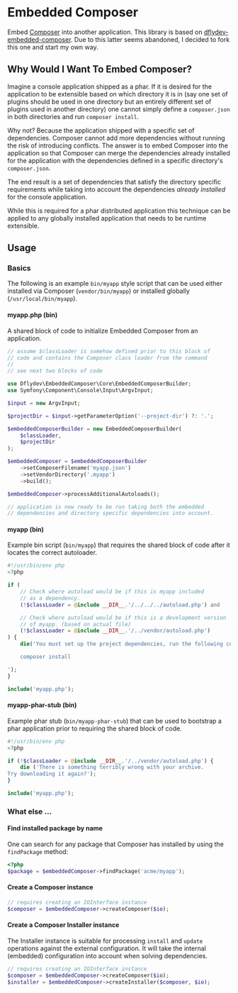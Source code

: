 Embedded Composer
=================

Embed [Composer](https://getcomposer.org/) into another application.
This library is based on [dflydev-embedded-composer](https://github.com/dflydev/dflydev-embedded-composer).
Due to this latter seems abandoned, I decided to fork this one and start
my own way.

Why Would I Want To Embed Composer?
-----------------------------------

Imagine a console application shipped as a phar. If it is desired for the
application to be extensible based on which directory it is in (say one set
of plugins should be used in one directory but an entirely different set of
plugins used in another directory) one cannot simply define a `composer.json`
in both directories and run `composer install`.

Why not? Because the application shipped with a specific set of dependencies.
Composer cannot add more dependencies without running the risk of introducing
conflicts. The answer is to embed Composer into the application so that
Composer can merge the dependencies already installed for the application
with the dependencies defined in a specific directory's `composer.json`.

The end result is a set of dependencies that satisfy the directory specific
requirements while taking into account the dependencies *already installed*
for the console application.

While this is required for a phar distributed application this technique can
be applied to any globally installed application that needs to be runtime
extensible.

Usage
-----

### Basics

The following is an example `bin/myapp` style script that can be used either
installed via Composer (`vendor/bin/myapp`) or installed globally
(`/usr/local/bin/myapp`).

#### myapp.php (bin)

A shared block of code to initialize Embedded Composer from an application.

```php
// assume $classLoader is somehow defined prior to this block of
// code and contains the Composer class loader from the command
//
// see next two blocks of code

use Dflydev\EmbeddedComposer\Core\EmbeddedComposerBuilder;
use Symfony\Component\Console\Input\ArgvInput;

$input = new ArgvInput;

$projectDir = $input->getParameterOption('--project-dir') ?: '.';

$embeddedComposerBuilder = new EmbeddedComposerBuilder(
    $classLoader,
    $projectDir
);

$embeddedComposer = $embeddedComposerBuilder
    ->setComposerFilename('myapp.json')
    ->setVendorDirectory('.myapp')
    ->build();

$embeddedComposer->processAdditionalAutoloads();

// application is now ready to be run taking both the embedded
// dependencies and directory specific dependencies into account.
```


#### myapp (bin)

Example bin script (`bin/myapp`) that requires the shared block of code
after it locates the correct autoloader.

```php
#!/usr/bin/env php
<?php

if (
    // Check where autoload would be if this is myapp included
    // as a dependency.
    (!$classLoader = @include __DIR__.'/../../../autoload.php') and

    // Check where autoload would be if this is a development version
    // of myapp. (based on actual file)
    (!$classLoader = @include __DIR__.'/../vendor/autoload.php')
) {
    die('You must set up the project dependencies, run the following commands:

    composer install

');
}

include('myapp.php');
```

#### myapp-phar-stub (bin)

Example phar stub (`bin/myapp-phar-stub`) that can be used to bootstrap
a phar application prior to requiring the shared block of code.

```php
#!/usr/bin/env php
<?php

if (!$classLoader = @include __DIR__.'/../vendor/autoload.php') {
    die ('There is something terribly wrong with your archive.
Try downloading it again?');
}

include('myapp.php');
```

### What else ...

#### Find installed package by name

One can search for any package that Composer has installed by using
the `findPackage` method:

```php
<?php
$package = $embeddedComposer->findPackage('acme/myapp');
```

#### Create a Composer instance

```php
// requires creating an IOInterface instance
$composer = $embeddedComposer->createComposer($io);
```

#### Create a Composer Installer instance

The Installer instance is suitable for processing `install` and `update`
operations against the external configuration. It will take the internal
(embedded) configuration into account when solving dependencies.

```php
// requires creating an IOInterface instance
$composer = $embeddedComposer->createComposer($io);
$installer = $embeddedComposer->createInstaller($composer, $io);
```
